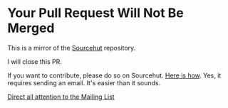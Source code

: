 # Your Pull Request Will Not Be Merged

This is a mirror of the [Sourcehut](https://git.sr.ht/~emneo/liskvork) repository.

I will close this PR.

If you want to contribute, please do so on Sourcehut.
[Here is how](https://git-send-email.io).
Yes, it requires sending an email. 
It's easier than it sounds.

[Direct all attention to the Mailing List](https://lists.sr.ht/~emneo/liskvork-devel)
